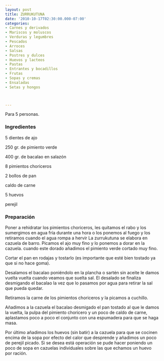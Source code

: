 ```yaml
---
layout: post
title: ZURRUKUTUNA
date: '2010-10-17T02:30:00.000-07:00'
categories:
- Carnes y derivados
- Mariscos y moluscos
- Verduras y legumbres
- Pescados
- Arroces
- Salsas
- Postres y dulces
- Huevos y lacteos
- Pastas
- Entrantes y bocadillos
- Frutas
- Sopas y cremas
- Ensaladas
- Setas y hongos
 


---
```


Para 5 personas.

<h3>Ingredientes</h3>

5 dientes de ajo

250 gr. de pimiento verde

400 gr. de bacalao en salazón

8 pimientos choriceros

2 bollos de pan

caldo de carne

5 huevos

perejil

<h3>Preparación</h3>

Poner a rehidratar los pimientos choriceros, les quitamos el rabo y los sumergimos en agua fría durante una hora o los ponemos al fuego y los retiramos cuando el agua rompa a hervir La zurrukutuna se elabora en cazuela de barro. Picamos el ajo muy fino y lo ponemos a dorar en la cazuela. cuando este dorado añadimos el pimiento verde cortado muy fino.

Cortar el pan en rodajas y tostarlo (es importante que esté bien tostado ya que si no hace goma).

Desalamos el bacalao poniéndolo en la plancha o sartén sin aceite le damos vuelta vuelta cuando veamos que suelta sal. El desalado se finaliza desmigando el bacalao la vez que lo pasamos por agua para retirar la sal que pueda quedar.

Retiramos la carne de los pimientos choriceros y la picamos a cuchillo.

Añadimos a la cazuela el bacalao desmigado el pan tostado al que le damos la vuelta, la pulpa del pimiento choricero y un poco de caldo de carne, aplastamos poco a poco el conjunto con una espumadera para que se haga masa.

Por último añadimos los huevos (sin batir) a la cazuela para que se cocinen encima de la sopa por efecto del calor que desprende y añadimos un poco de perejil picado. Si se desea está operación se pude hacer poniendo un poco de sopa en cazuelas individuales sobre las que echamos un huevo por ración.

